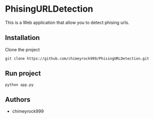 # PhisingURLDetection
This is a Web application that allow you to detect phising urls.

## Installation
Clone the project
```
git clone https://github.com/chimeyrock999/PhisingURLDetection.git
```
## Run project
```
python app.py
```

## Authors
* chimeyrock999
